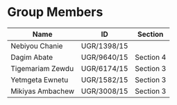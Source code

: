 # Group Members

| Name                   | ID            | Section    |
|------------------------|---------------|------------|
| Nebiyou Chanie          | UGR/1398/15   |            |
| Dagim Abate             | UGR/9640/15   | Section 4  |
| Tigemariam Zewdu        | UGR/6174/15   | Section 3  |
| Yetmgeta Ewnetu         | UGR/1582/15   | Section 3  |
| Mikiyas Ambachew        | UGR/3008/15   | Section 3  |

